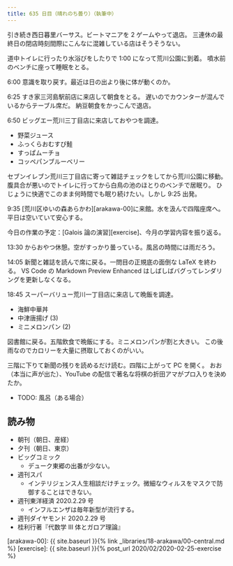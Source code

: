 ```yaml
---
title: 635 日目（晴れのち曇り）（執筆中）
---
```


引き続き西日暮里バーサス。ビートマニアを 2 ゲームやって退店。
三連休の最終日の閉店時刻間際にこんなに混雑している店はそうそうない。

道中トイレに行ったり水浴びをしたりで 1:00 になって荒川公園に到着。
噴水前のベンチに座って睡眠をとる。

6:00 意識を取り戻す。最近は日の出より後に体が動くのか。

6:25 すき家三河島駅前店に来店して朝食をとる。
遅いのでカウンターが混んでいるからテーブル席だ。
納豆朝食をかっこんで退店。

6:50 ビッグエー荒川三丁目店に来店しておやつを調達。

* 野菜ジュース
* ふっくらおむすび鮭
* すっぱムーチョ
* コッペパンブルーベリー

セブンイレブン荒川三丁目店に寄って雑誌チェックをしてから荒川公園に移動。
腹具合が悪いのでトイレに行ってから白鳥の池のほとりのベンチで居眠り。
ひじょうに快適でこのまま何時間でも眠り続けたい。しかし 9:25 出発。

9:35 [荒川区ゆいの森あらかわ][arakawa-00]に来館。水を汲んで四階座席へ。
平日は空いていて安心する。

今日の作業の予定：[Galois 論の演習][exercise]、今月の学習内容を振り返る。

13:30 からおやつ休憩。空がすっかり曇っている。風呂の時間には雨だろう。

14:05 新聞と雑誌を読んで席に戻る。一問目の正規底の面倒な LaTeX を終わる。
VS Code の Markdown Preview Enhanced はしばしばバグってレンダリングを更新しなくなる。

18:45 スーパーバリュー荒川一丁目店に来店して晩飯を調達。

* 海鮮中華丼
* 中津唐揚げ (3)
* ミニメロンパン (2)

図書館に戻る。五階飲食で晩飯にする。ミニメロンパンが割と大きい。
この後雨なのでカロリーを大量に摂取しておくのがいい。

三階に下りて新聞の残りを読めるだけ読む。四階に上がって PC を開く。
おお（本当に声が出た）、YouTube の配信で著名な将棋の折田アマがプロ入りを決めたか。

* TODO: 風呂（ある場合）

## 読み物

* 朝刊（朝日、産経）
* 夕刊（朝日、東京）
* ビッグコミック
  * デューク東郷の出番が少ない。
* 週刊スパ
  * インテリジェンス人生相談だけチェック。微細なウィルスをマスクで防御することはできない。
* 週刊東洋経済 2020.2.29 号
  * インフルエンザは毎年新型が流行する。
* 週刊ダイヤモンド 2020.2.29 号
* 桂利行著『代数学 III 体とガロア理論』

[arakawa-00]: {{ site.baseurl }}{% link _libraries/18-arakawa/00-central.md %}
[exercise]: {{ site.baseurl }}{% post_url 2020/02/2020-02-25-exercise %}
